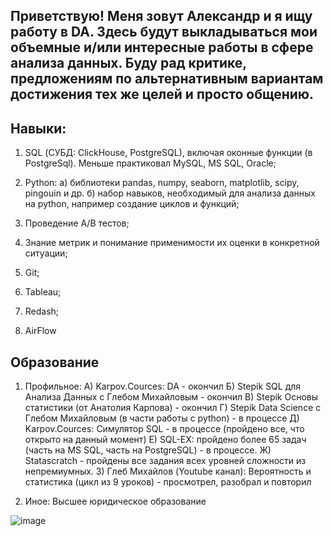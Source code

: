 ## Приветствую! Меня зовут Александр и я ищу работу в DA. Здесь будут выкладываться мои объемные и/или интересные работы в сфере анализа данных. Буду рад критике, предложениям по альтернативным вариантам достижения тех же целей и просто общению.

## Навыки:
1) SQL (СУБД: ClickHouse, PostgreSQL), включая оконные функции (в PostgreSql). Меньше практиковал MySQL, MS SQL, Oracle;  
2) Python: a) библиотеки pandas, numpy, seaborn, matplotlib, scipy, pingouin и др.
           б) набор навыков, необходимый для анализа данных на python, например создание циклов и функций;
           
3) Проведение A/B тестов;
4) Знание метрик и понимание применимости их оценки в конкретной ситуации;
5) Git;
6) Tableau;
7) Redash;
8) AirFlow

## Образование
1) Профильное:
   А) Karpov.Сources: DA - окончил
   Б) Stepik SQL для Анализа Данных с Глебом Михайловым - окончил
   В) Stepik Основы статистики (от Анатолия Карпова) - окончил
   Г) Stepik Data Science с Глебом Михайловым (в части работы с python) - в процессе
   Д) Karpov.Cources: Симулятор SQL - в процессе (пройдено все, что открыто на данный момент)
   Е) SQL-EX: пройдено более 65 задач (часть на MS SQL, часть на PostgreSQL) - в процессе.
   Ж) Statascratch - пройдены все задания всех уровней сложности из непремиумных.
   З) Глеб Михайлов (Youtube канал): Вероятность и статистика (цикл из 9 уроков) - просмотрел, разобрал и повторил
   
 2) Иное: Высшее юридическое образование


   ![image](https://user-images.githubusercontent.com/122477929/212699075-fa69e021-dad7-4205-b87d-efd4d2bafa73.png)

   


<!--
**Klockycrocky/Klockycrocky** is a ✨ _special_ ✨ repository because its `README.md` (this file) appears on your GitHub profile.

Here are some ideas to get you started:

- 🔭 I’m currently working on ...
- 🌱 I’m currently learning ...
- 👯 I’m looking to collaborate on ...
- 🤔 I’m looking for help with ...
- 💬 Ask me about ...
- 📫 How to reach me: ...
- 😄 Pronouns: ...
- ⚡ Fun fact: ...
-->
